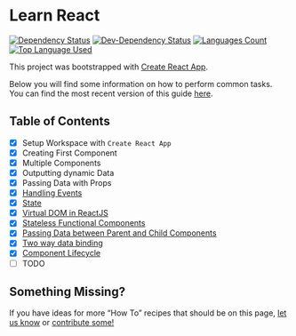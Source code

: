 # Learn React

[![Dependency Status](https://david-dm.org/palashmon/learn-react.svg)](https://david-dm.org/palashmon/learn-react)
[![Dev-Dependency Status](https://david-dm.org/palashmon/learn-react/dev-status.svg)](https://david-dm.org/palashmon/learn-react?type=dev)
[![Languages Count](https://img.shields.io/github/languages/count/palashmon/learn-react.svg)](https://github.com/palashmon/learn-react/search?l=javascript)
[![Top Language Used](https://img.shields.io/github/languages/top/palashmon/learn-react.svg)](https://github.com/palashmon/learn-react/search?l=javascript)
&nbsp;

This project was bootstrapped with [Create React App](https://github.com/facebookincubator/create-react-app).

Below you will find some information on how to perform common tasks.<br>
You can find the most recent version of this guide [here](https://github.com/facebookincubator/create-react-app/blob/master/packages/react-scripts/template/README.md).

## Table of Contents

*   [x] Setup Workspace with `Create React App`
*   [x] Creating First Component
*   [x] Multiple Components
*   [x] Outputting dynamic Data
*   [x] Passing Data with Props
*   [x] [Handling Events][handling_events]
*   [x] [State][state]
*   [x] [Virtual DOM in ReactJS][virtual_dom]
*   [x] [Stateless Functional Components][stateless]
*   [x] [Passing Data between Parent and Child Components][passing-data]
*   [x] [Two way data binding][2-way-data-binding]
*   [x] [Component Lifecycle][component-lifecycle]
*   [ ] TODO

## Something Missing?

If you have ideas for more “How To” recipes that should be on this page, [let us know](https://github.com/facebookincubator/create-react-app/issues) or [contribute some!](https://github.com/facebookincubator/create-react-app/edit/master/packages/react-scripts/template/README.md)

<!-- All links here -->

[handling_events]: https://reactjs.org/docs/handling-events.html
[state]: https://reactjs.org/docs/state-and-lifecycle.html
[virtual_dom]: https://hackernoon.com/virtual-dom-in-reactjs-43a3fdb1d130
[stateless]: https://medium.com/@joshblack/stateless-components-in-react-0-14-f9798f8b992d
[passing-data]: https://medium.com/@ruthmpardee/passing-data-between-react-components-103ad82ebd17
[2-way-data-binding]: https://medium.com/front-end-hacking/tutorial-react-two-way-data-binding-2018-b935cb200964
[component-lifecycle]: https://hackernoon.com/reactjs-component-lifecycle-methods-a-deep-dive-38275d9d13c0
